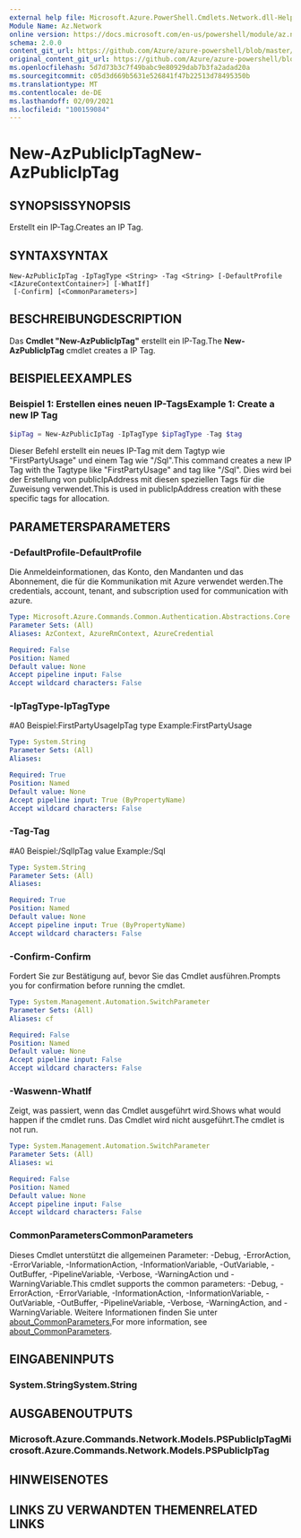 ```yaml
---
external help file: Microsoft.Azure.PowerShell.Cmdlets.Network.dll-Help.xml
Module Name: Az.Network
online version: https://docs.microsoft.com/en-us/powershell/module/az.network/new-azpubliciptag
schema: 2.0.0
content_git_url: https://github.com/Azure/azure-powershell/blob/master/src/Network/Network/help/New-AzPublicIpTag.md
original_content_git_url: https://github.com/Azure/azure-powershell/blob/master/src/Network/Network/help/New-AzPublicIpTag.md
ms.openlocfilehash: 5d7d73b3c7f49babc9e80929dab7b3fa2adad20a
ms.sourcegitcommit: c05d3d669b5631e526841f47b22513d78495350b
ms.translationtype: MT
ms.contentlocale: de-DE
ms.lasthandoff: 02/09/2021
ms.locfileid: "100159084"
---
```

# <span data-ttu-id="a997c-101">New-AzPublicIpTag</span><span class="sxs-lookup"><span data-stu-id="a997c-101">New-AzPublicIpTag</span></span>

## <span data-ttu-id="a997c-102">SYNOPSIS</span><span class="sxs-lookup"><span data-stu-id="a997c-102">SYNOPSIS</span></span>
<span data-ttu-id="a997c-103">Erstellt ein IP-Tag.</span><span class="sxs-lookup"><span data-stu-id="a997c-103">Creates an IP Tag.</span></span>

## <span data-ttu-id="a997c-104">SYNTAX</span><span class="sxs-lookup"><span data-stu-id="a997c-104">SYNTAX</span></span>

```
New-AzPublicIpTag -IpTagType <String> -Tag <String> [-DefaultProfile <IAzureContextContainer>] [-WhatIf]
 [-Confirm] [<CommonParameters>]
```

## <span data-ttu-id="a997c-105">BESCHREIBUNG</span><span class="sxs-lookup"><span data-stu-id="a997c-105">DESCRIPTION</span></span>
<span data-ttu-id="a997c-106">Das **Cmdlet "New-AzPublicIpTag"** erstellt ein IP-Tag.</span><span class="sxs-lookup"><span data-stu-id="a997c-106">The **New-AzPublicIpTag** cmdlet creates a IP Tag.</span></span>

## <span data-ttu-id="a997c-107">BEISPIELE</span><span class="sxs-lookup"><span data-stu-id="a997c-107">EXAMPLES</span></span>

### <span data-ttu-id="a997c-108">Beispiel 1: Erstellen eines neuen IP-Tags</span><span class="sxs-lookup"><span data-stu-id="a997c-108">Example 1: Create a new IP Tag</span></span>
```powershell
$ipTag = New-AzPublicIpTag -IpTagType $ipTagType -Tag $tag
```

<span data-ttu-id="a997c-109">Dieser Befehl erstellt ein neues IP-Tag mit dem Tagtyp wie "FirstPartyUsage" und einem Tag wie "/Sql".</span><span class="sxs-lookup"><span data-stu-id="a997c-109">This command creates a new IP Tag with the Tagtype like "FirstPartyUsage" and tag like "/Sql".</span></span> <span data-ttu-id="a997c-110">Dies wird bei der Erstellung von publicIpAddress mit diesen speziellen Tags für die Zuweisung verwendet.</span><span class="sxs-lookup"><span data-stu-id="a997c-110">This is used in publicIpAddress creation with these specific tags for allocation.</span></span>

## <span data-ttu-id="a997c-111">PARAMETERS</span><span class="sxs-lookup"><span data-stu-id="a997c-111">PARAMETERS</span></span>

### <span data-ttu-id="a997c-112">-DefaultProfile</span><span class="sxs-lookup"><span data-stu-id="a997c-112">-DefaultProfile</span></span>
<span data-ttu-id="a997c-113">Die Anmeldeinformationen, das Konto, den Mandanten und das Abonnement, die für die Kommunikation mit Azure verwendet werden.</span><span class="sxs-lookup"><span data-stu-id="a997c-113">The credentials, account, tenant, and subscription used for communication with azure.</span></span>

```yaml
Type: Microsoft.Azure.Commands.Common.Authentication.Abstractions.Core.IAzureContextContainer
Parameter Sets: (All)
Aliases: AzContext, AzureRmContext, AzureCredential

Required: False
Position: Named
Default value: None
Accept pipeline input: False
Accept wildcard characters: False
```

### <span data-ttu-id="a997c-114">-IpTagType</span><span class="sxs-lookup"><span data-stu-id="a997c-114">-IpTagType</span></span>
<span data-ttu-id="a997c-115">#A0 Beispiel:FirstPartyUsage</span><span class="sxs-lookup"><span data-stu-id="a997c-115">IpTag type Example:FirstPartyUsage</span></span>

```yaml
Type: System.String
Parameter Sets: (All)
Aliases:

Required: True
Position: Named
Default value: None
Accept pipeline input: True (ByPropertyName)
Accept wildcard characters: False
```

### <span data-ttu-id="a997c-116">-Tag</span><span class="sxs-lookup"><span data-stu-id="a997c-116">-Tag</span></span>
<span data-ttu-id="a997c-117">#A0 Beispiel:/Sql</span><span class="sxs-lookup"><span data-stu-id="a997c-117">IpTag value Example:/Sql</span></span>

```yaml
Type: System.String
Parameter Sets: (All)
Aliases:

Required: True
Position: Named
Default value: None
Accept pipeline input: True (ByPropertyName)
Accept wildcard characters: False
```

### <span data-ttu-id="a997c-118">-Confirm</span><span class="sxs-lookup"><span data-stu-id="a997c-118">-Confirm</span></span>
<span data-ttu-id="a997c-119">Fordert Sie zur Bestätigung auf, bevor Sie das Cmdlet ausführen.</span><span class="sxs-lookup"><span data-stu-id="a997c-119">Prompts you for confirmation before running the cmdlet.</span></span>

```yaml
Type: System.Management.Automation.SwitchParameter
Parameter Sets: (All)
Aliases: cf

Required: False
Position: Named
Default value: None
Accept pipeline input: False
Accept wildcard characters: False
```

### <span data-ttu-id="a997c-120">-Waswenn</span><span class="sxs-lookup"><span data-stu-id="a997c-120">-WhatIf</span></span>
<span data-ttu-id="a997c-121">Zeigt, was passiert, wenn das Cmdlet ausgeführt wird.</span><span class="sxs-lookup"><span data-stu-id="a997c-121">Shows what would happen if the cmdlet runs.</span></span>
<span data-ttu-id="a997c-122">Das Cmdlet wird nicht ausgeführt.</span><span class="sxs-lookup"><span data-stu-id="a997c-122">The cmdlet is not run.</span></span>

```yaml
Type: System.Management.Automation.SwitchParameter
Parameter Sets: (All)
Aliases: wi

Required: False
Position: Named
Default value: None
Accept pipeline input: False
Accept wildcard characters: False
```

### <span data-ttu-id="a997c-123">CommonParameters</span><span class="sxs-lookup"><span data-stu-id="a997c-123">CommonParameters</span></span>
<span data-ttu-id="a997c-124">Dieses Cmdlet unterstützt die allgemeinen Parameter: -Debug, -ErrorAction, -ErrorVariable, -InformationAction, -InformationVariable, -OutVariable, -OutBuffer, -PipelineVariable, -Verbose, -WarningAction und -WarningVariable.</span><span class="sxs-lookup"><span data-stu-id="a997c-124">This cmdlet supports the common parameters: -Debug, -ErrorAction, -ErrorVariable, -InformationAction, -InformationVariable, -OutVariable, -OutBuffer, -PipelineVariable, -Verbose, -WarningAction, and -WarningVariable.</span></span> <span data-ttu-id="a997c-125">Weitere Informationen finden Sie unter [about_CommonParameters.](http://go.microsoft.com/fwlink/?LinkID=113216)</span><span class="sxs-lookup"><span data-stu-id="a997c-125">For more information, see [about_CommonParameters](http://go.microsoft.com/fwlink/?LinkID=113216).</span></span>

## <span data-ttu-id="a997c-126">EINGABEN</span><span class="sxs-lookup"><span data-stu-id="a997c-126">INPUTS</span></span>

### <span data-ttu-id="a997c-127">System.String</span><span class="sxs-lookup"><span data-stu-id="a997c-127">System.String</span></span>

## <span data-ttu-id="a997c-128">AUSGABEN</span><span class="sxs-lookup"><span data-stu-id="a997c-128">OUTPUTS</span></span>

### <span data-ttu-id="a997c-129">Microsoft.Azure.Commands.Network.Models.PSPublicIpTag</span><span class="sxs-lookup"><span data-stu-id="a997c-129">Microsoft.Azure.Commands.Network.Models.PSPublicIpTag</span></span>

## <span data-ttu-id="a997c-130">HINWEISE</span><span class="sxs-lookup"><span data-stu-id="a997c-130">NOTES</span></span>

## <span data-ttu-id="a997c-131">LINKS ZU VERWANDTEN THEMEN</span><span class="sxs-lookup"><span data-stu-id="a997c-131">RELATED LINKS</span></span>
